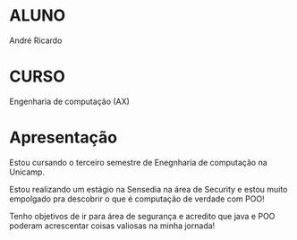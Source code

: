 # ALUNO
André Ricardo

# CURSO
Engenharia de computação (AX)

# Apresentação

Estou cursando o terceiro semestre de Enegnharia de computação na Unicamp. 

Estou realizando um estágio na Sensedia na área de Security e estou muito empolgado pra descobrir o que é computação de verdade com POO!

Tenho objetivos de ir para área de segurança e acredito que java e POO poderam acrescentar coisas valiosas na minha jornada!

